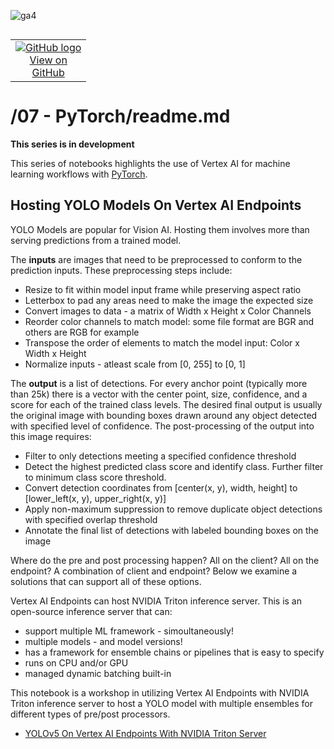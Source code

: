 ![ga4](https://www.google-analytics.com/collect?v=2&tid=G-6VDTYWLKX6&cid=1&en=page_view&sid=1&dl=statmike%2Fvertex-ai-mlops%2F07+-+PyTorch&dt=readme.md)
<!--- header table --->
<table align="left">     
  <td style="text-align: center">
    <a href="https://github.com/statmike/vertex-ai-mlops/blob/main/07+-+PyTorch%2Freadme.md">
      <img src="https://cloud.google.com/ml-engine/images/github-logo-32px.png" alt="GitHub logo">
      <br>View on<br>GitHub
    </a>
  </td>
</table><br/><br/><br/><br/>

---
# /07 - PyTorch/readme.md
**This series is in development**

This series of notebooks highlights the use of Vertex AI for machine learning workflows with [PyTorch](https://pytorch.org/).


## Hosting YOLO Models On Vertex AI Endpoints

YOLO Models are popular for Vision AI.  Hosting them involves more than serving predictions from a trained model.

The **inputs** are images that need to be preprocessed to conform to the prediction inputs. These preprocessing steps include:
- Resize to fit within model input frame while preserving aspect ratio
- Letterbox to pad any areas need to make the image the expected size
- Convert images to data - a matrix of Width x Height x Color Channels
- Reorder color channels to match model: some file format are BGR and others are RGB for example
- Transpose the order of elements to match the model input: Color x Width x Height
- Normalize inputs - atleast scale from [0, 255] to [0, 1]

The **output** is a list of detections.  For every anchor point (typically more than 25k) there is a vector with the center point, size, confidence, and a score for each of the trained class levels.  The desired final output is usually the original image with bounding boxes drawn around any object detected with specified level of confidence.  The post-processing of the output into this image requires:
- Filter to only detections meeting a specified confidence threshold
- Detect the highest predicted class score and identify class. Further filter to minimum class score threshold.
- Convert detection coordinates from [center(x, y), width, height] to [lower_left(x, y), upper_right(x, y)]
- Apply non-maximum suppression to remove duplicate object detections with specified overlap threshold
- Annotate the final list of detections with labeled bounding boxes on the image

Where do the pre and post processing happen?  All on the client?  All on the endpoint?  A combination of client and endpoint? Below we examine a solutions that can support all of these options.

Vertex AI Endpoints can host NVIDIA Triton inference server.  This is an open-source inference server that can:
- support multiple ML framework - simoultaneously!
- multiple models - and model versions!
- has a framework for ensemble chains or pipelines that is easy to specify
- runs on CPU and/or GPU
- managed dynamic batching built-in

This notebook is a workshop in utilizing Vertex AI Endpoints with NVIDIA Triton inference server to host a YOLO model with multiple ensembles for different types of pre/post processors. 
- [YOLOv5 On Vertex AI Endpoints With NVIDIA Triton Server](./YOLOv5%20On%20Vertex%20AI%20Endpoints%20With%20NVIDIA%20Triton%20Server.ipynb)

